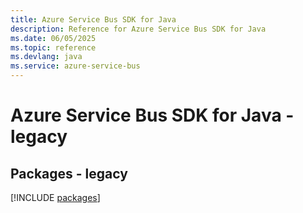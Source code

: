 ```yaml
---
title: Azure Service Bus SDK for Java
description: Reference for Azure Service Bus SDK for Java
ms.date: 06/05/2025
ms.topic: reference
ms.devlang: java
ms.service: azure-service-bus
---
```

# Azure Service Bus SDK for Java - legacy
## Packages - legacy
[!INCLUDE [packages](service-bus-index.md)]